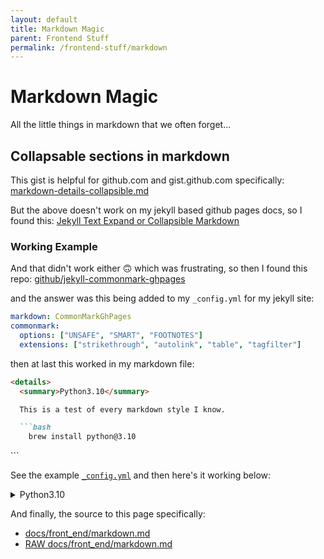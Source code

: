```yaml
---
layout: default
title: Markdown Magic
parent: Frontend Stuff
permalink: /frontend-stuff/markdown
---
```


# Markdown Magic
All the little things in markdown that we often forget...

## Collapsable sections in markdown

This gist is helpful for github.com and gist.github.com specifically:
[markdown-details-collapsible.md](https://gist.github.com/pierrejoubert73/902cc94d79424356a8d20be2b382e1ab)

But the above doesn't work on my jekyll based github pages docs, so I found this:
[Jekyll Text Expand or Collapsible Markdown](https://www.tomordonez.com/jekyll-text-expand-collapsible-markdown/)

### Working Example

And that didn't work either 🙃 which was frustrating, so then I found this repo:
[github/jekyll-commonmark-ghpages](https://github.com/github/jekyll-commonmark-ghpages#installation)

and the answer was this being added to my `_config.yml` for my jekyll site:

```yaml
markdown: CommonMarkGhPages
commonmark:
  options: ["UNSAFE", "SMART", "FOOTNOTES"]
  extensions: ["strikethrough", "autolink", "table", "tagfilter"]
```

then at last this worked in my markdown file:

```markdown
<details>
  <summary>Python3.10</summary>

  This is a test of every markdown style I know.

  ```bash
    brew install python@3.10
  ```
</details>
```

See the example [`_config.yml`](https://github.com/jessebot/onboardme/blob/main/docs/_config.yml#L17) and then here's it working below:


<details>
  <summary>Python3.10</summary>

  This is a test of every markdown style I know.

  ```bash
    brew install python@3.10
  ```

</details>

And finally, the source to this page specifically:

- [docs/front_end/markdown.md](https://github.com/jessebot/onboardme/blob/main/docs/front_end/markdown.md)
- [RAW docs/front_end/markdown.md](https://raw.githubusercontent.com/jessebot/onboardme/main/docs/front_end/markdown.md)
